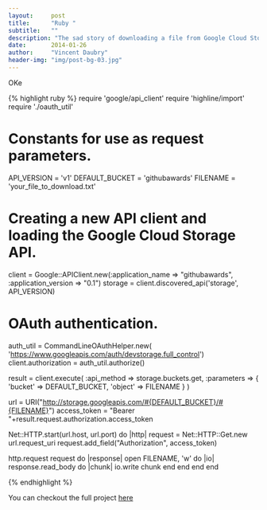 ```yaml
---
layout:     post
title:      "Ruby "
subtitle:   ""
description: "The sad story of downloading a file from Google Cloud Storage in Ruby"
date:       2014-01-26
author:     "Vincent Daubry"
header-img: "img/post-bg-03.jpg"
---
```


OKe

{% highlight ruby %}
require 'google/api_client'
require 'highline/import'
require './oauth_util'

# Constants for use as request parameters.
API_VERSION = 'v1'
DEFAULT_BUCKET = 'githubawards'
FILENAME = 'your_file_to_download.txt'

# Creating a new API client and loading the Google Cloud Storage API.
client = Google::APIClient.new(:application_name => "githubawards", :application_version => "0.1")
storage = client.discovered_api('storage', API_VERSION)

# OAuth authentication.
auth_util = CommandLineOAuthHelper.new(
  'https://www.googleapis.com/auth/devstorage.full_control')
client.authorization = auth_util.authorize()

result = client.execute(
        :api_method => storage.buckets.get,
        :parameters => { 'bucket' => DEFAULT_BUCKET, 'object' => FILENAME }
      )

url = URI("http://storage.googleapis.com/#{DEFAULT_BUCKET}/#{FILENAME}")
access_token = "Bearer "+result.request.authorization.access_token

Net::HTTP.start(url.host, url.port) do |http|
  request = Net::HTTP::Get.new url.request_uri
  request.add_field("Authorization", access_token)

  http.request request do |response|
    open FILENAME, 'w' do |io|
      response.read_body do |chunk|
        io.write chunk
      end
    end
  end
end


{% endhighlight %}


You can checkout the full project [here](https://github.com/vdaubry/storage-getting-started-ruby)
